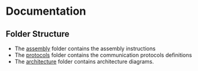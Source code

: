 # Documentation

## Folder Structure

- The [assembly](assembly/) folder contains the assembly instructions
- The [protocols](protocols/) folder contains the communication protocols definitions
- The [architecture](architecture/) folder contains architecture diagrams.
